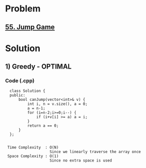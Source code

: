 # Problem

## [55. Jump Game](https://leetcode.com/problems/jump-game/)


# Solution 

## 1) Greedy  - OPTIMAL

       
      
     
   ### Code (.cpp)
   
      class Solution {
      public:
          bool canJump(vector<int>& v) {
              int i, n = v.size(), a = 0;
              a = n-1;
              for (i=n-2;i>=0;i--) {
                  if (i+v[i] >= a) a = i;
              }
              return a == 0;
          }
      };
      
      
     Time Complexity  : O(N) 
                        Since we linearly traverse the array once
     Space Complexity : O(1)
                        Since no extra space is used
